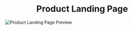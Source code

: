 <h1 align="center"> Product Landing Page</h1>

 ![Product Landing Page Preview](https://user-images.githubusercontent.com/123914844/218234222-9a61ab2d-5937-427f-b126-5b167461ca80.png)
